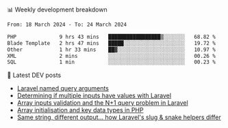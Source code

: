 📊 Weekly development breakdown
<!--START_SECTION:waka-->

```txt
From: 18 March 2024 - To: 24 March 2024

PHP              9 hrs 43 mins   █████████████████▒░░░░░░░   68.82 %
Blade Template   2 hrs 47 mins   █████░░░░░░░░░░░░░░░░░░░░   19.72 %
Other            1 hr 33 mins    ██▓░░░░░░░░░░░░░░░░░░░░░░   10.97 %
XML              2 mins          ░░░░░░░░░░░░░░░░░░░░░░░░░   00.26 %
SQL              1 min           ░░░░░░░░░░░░░░░░░░░░░░░░░   00.23 %
```

<!--END_SECTION:waka-->

📕 Latest DEV posts
<!-- BLOG-POST-LIST:START -->
- [Laravel named query arguments](https://dev.to/michaelvickersuk/laravel-named-query-arguments-28kd)
- [Determining if multiple inputs have values with Laravel](https://dev.to/michaelvickersuk/determining-if-multiple-inputs-have-values-with-laravel-km6)
- [Array inputs validation and the N+1 query problem in Laravel](https://dev.to/michaelvickersuk/array-inputs-validation-and-the-n1-query-problem-in-laravel-2agb)
- [Array initialisation and key data types in PHP](https://dev.to/michaelvickersuk/array-initialisation-and-key-data-types-in-php-1e5b)
- [Same string, different output... how Laravel&#39;s slug &amp; snake helpers differ](https://dev.to/michaelvickersuk/same-string-different-output-how-laravels-slug-snake-helpers-differ-1ccj)
<!-- BLOG-POST-LIST:END -->
